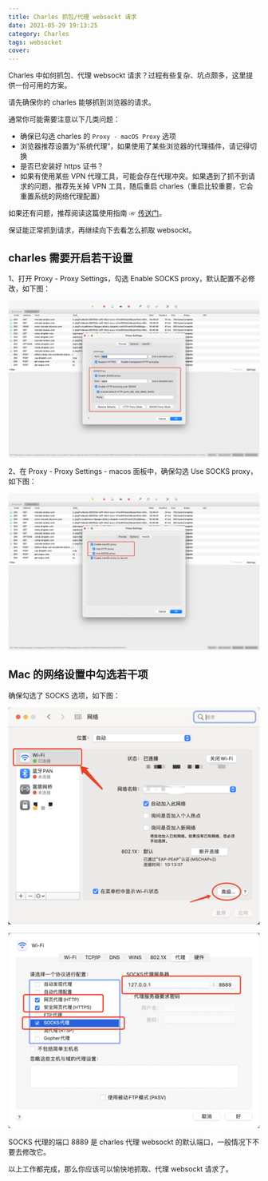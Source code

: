 ```yaml
---
title: Charles 抓包/代理 websockt 请求
date: 2021-05-29 19:13:25
category: Charles
tags: websocket
cover:
---
```


Charles 中如何抓包、代理 websockt 请求？过程有些复杂、坑点颇多，这里提供一份可用的方案。

请先确保你的 charles 能够抓到浏览器的请求。

通常你可能需要注意以下几类问题：

- 确保已勾选 charles 的 `Proxy - macOS Proxy` 选项
- 浏览器推荐设置为“系统代理”，如果使用了某些浏览器的代理插件，请记得切换
- 是否已安装好 https 证书？
- 如果有使用某些 VPN 代理工具，可能会存在代理冲突。如果遇到了抓不到请求的问题，推荐先关掉 VPN 工具，随后重启 charles（重启比较重要，它会重置系统的网络代理配置）

如果还有问题，推荐阅读这篇使用指南 ☞ [传送门](https://blog.csdn.net/mxw2552261/article/details/78645118)。

保证能正常抓到请求，再继续向下去看怎么抓取 websockt。

## charles 需要开启若干设置

1、打开 Proxy - Proxy Settings，勾选 Enable SOCKS proxy，默认配置不必修改，如下图：

![](/imgs/charles_01.png)

2、在 Proxy - Proxy Settings - macos 面板中，确保勾选 Use SOCKS proxy，如下图：

![](/imgs/charles_02.png)

## Mac 的网络设置中勾选若干项

确保勾选了 SOCKS 选项，如下图：

![](/imgs/mac_01.png)

![](/imgs/mac_02.png)

SOCKS 代理的端口 8889 是 charles 代理 websockt 的默认端口，一般情况下不要去修改它。

以上工作都完成，那么你应该可以愉快地抓取、代理 websockt 请求了。

